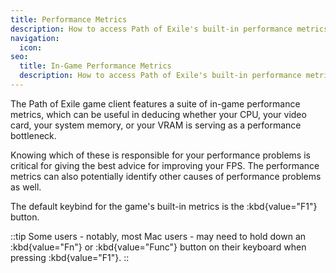 ```yaml
---
title: Performance Metrics
description: How to access Path of Exile's built-in performance metrics.
navigation:
  icon:
seo:
  title: In-Game Performance Metrics
  description: How to access Path of Exile's built-in performance metrics.
---
```


The Path of Exile game client features a suite of in-game performance metrics, which can be useful in deducing whether your CPU, your video card, your system memory, or your VRAM is serving as a performance bottleneck.

Knowing which of these is responsible for your performance problems is critical for giving the best advice for improving your FPS. The performance metrics can also potentially identify other causes of performance problems as well.

The default keybind for the game's built-in metrics is the :kbd{value="F1"} button.

::tip
Some users - notably, most Mac users - may need to hold down an :kbd{value="Fn"} or :kbd{value="Func"} button on their keyboard when pressing :kbd{value="F1"}.
::